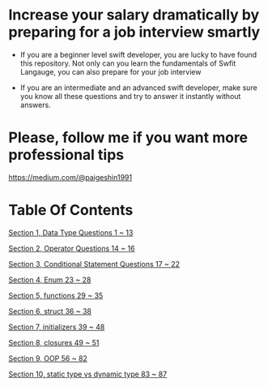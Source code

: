 # Increase your salary dramatically by preparing for a job interview smartly

- If you are a beginner level swift developer, you are lucky to have found this repository. Not only can you learn the fundamentals of Swfit Langauge, you can also prepare for your job interview

- If you are an intermediate and an advanced swift developer, make sure you know all these questions and try to answer it instantly without answers.

# Please, follow me if you want more professional tips

https://medium.com/@paigeshin1991

# Table Of Contents

[Section 1, Data Type Questions 1 ~ 13](./section1-datatypes-question-1_13)

[Section 2, Operator Questions 14 ~ 16](./section2-operator-question-14_16)

[Section 3, Conditional Statement Questions 17 ~ 22](./section3-conditional-statement-question-17_22)

[Section 4, Enum 23 ~ 28](./section4-enum-question-23_28)

[Section 5, functions 29 ~ 35](./section5-function-question-29_35)

[Section 6, struct 36 ~ 38](./section6-struct-question-36_38)

[Section 7, initializers 39 ~ 48](./section7-initializers-question-39_48)

[Section 8, closures 49 ~ 51](./section8-closures-question-49_51)

[Section 9, OOP 56 ~ 82](./section9-oop-question-56_82)

[Section 10, static type vs dynamic type 83 ~ 87](./section10-static_dynamic_type_difference-question_83_87)
